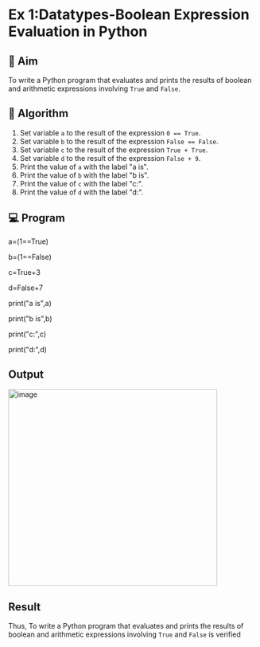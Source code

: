 
# Ex 1:Datatypes-Boolean Expression Evaluation in Python

## 🎯 Aim
To write a Python program that evaluates and prints the results of boolean and arithmetic expressions involving `True` and `False`.

## 🧠 Algorithm
1. Set variable `a` to the result of the expression `0 == True`.
2. Set variable `b` to the result of the expression `False == False`.
3. Set variable `c` to the result of the expression `True + True`.
4. Set variable `d` to the result of the expression `False + 9`.
5. Print the value of `a` with the label "a is".
6. Print the value of `b` with the label "b is".
7. Print the value of `c` with the label "c:".
8. Print the value of `d` with the label "d:".

## 💻 Program
a=(1==True)

b=(1==False)

c=True+3

d=False+7

print("a is",a)

print("b is",b)

print("c:",c)

print("d:",d)

## Output
<img width="420" height="395" alt="image" src="https://github.com/user-attachments/assets/b0808119-6ec1-4edc-a175-28b938dfa836" />

## Result
Thus, To write a Python program that evaluates and prints the results of boolean and arithmetic expressions involving `True` and `False` is verified
